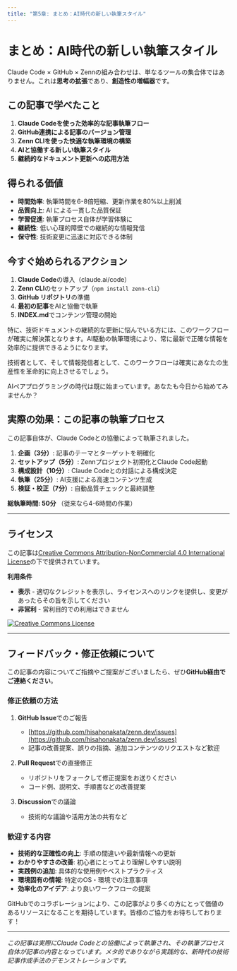 ```yaml
---
title: "第5章: まとめ：AI時代の新しい執筆スタイル"
---
```


# まとめ：AI時代の新しい執筆スタイル

Claude Code × GitHub × Zennの組み合わせは、単なるツールの集合体ではありません。これは**思考の拡張**であり、**創造性の増幅器**です。

## この記事で学べたこと

1. **Claude Codeを使った効率的な記事執筆フロー**
2. **GitHub連携による記事のバージョン管理**
3. **Zenn CLIを使った快適な執筆環境の構築**
4. **AIと協働する新しい執筆スタイル**
5. **継続的なドキュメント更新への応用方法**

## 得られる価値

- **時間効率**: 執筆時間を6-8倍短縮、更新作業を80%以上削減
- **品質向上**: AI による一貫した品質保証
- **学習促進**: 執筆プロセス自体が学習体験に
- **継続性**: 低い心理的障壁での継続的な情報発信
- **保守性**: 技術変更に迅速に対応できる体制

## 今すぐ始められるアクション

1. **Claude Code**の導入（claude.ai/code）
2. **Zenn CLI**のセットアップ（`npm install zenn-cli`）
3. **GitHub リポジトリ**の準備
4. **最初の記事**をAIと協働で執筆
5. **INDEX.md**でコンテンツ管理の開始

特に、技術ドキュメントの継続的な更新に悩んでいる方には、このワークフローが確実に解決策となります。AI駆動の執筆環境により、常に最新で正確な情報を効率的に提供できるようになります。

技術者として、そして情報発信者として、このワークフローは確実にあなたの生産性を革命的に向上させるでしょう。

AIペアプログラミングの時代は既に始まっています。あなたも今日から始めてみませんか？

## 実際の効果：この記事の執筆プロセス

この記事自体が、Claude Codeとの協働によって執筆されました。

1. **企画（3分）**: 記事のテーマとターゲットを明確化
2. **セットアップ（5分）**: Zennプロジェクト初期化とClaude Code起動
3. **構成設計（10分）**: Claude Codeとの対話による構成決定
4. **執筆（25分）**: AI支援による高速コンテンツ生成
5. **検証・校正（7分）**: 自動品質チェックと最終調整

**総執筆時間: 50分** （従来なら4-6時間の作業）

---

## ライセンス

この記事は[Creative Commons Attribution-NonCommercial 4.0 International License](https://creativecommons.org/licenses/by-nc/4.0/deed.ja)の下で提供されています。

**利用条件**
- **表示** - 適切なクレジットを表示し、ライセンスへのリンクを提供し、変更があったらその旨を示してください
- **非営利** - 営利目的での利用はできません

[![Creative Commons License](https://i.creativecommons.org/l/by-nc/4.0/88x31.png)](https://creativecommons.org/licenses/by-nc/4.0/deed.ja)

---

## フィードバック・修正依頼について

この記事の内容についてご指摘やご提案がございましたら、ぜひ**GitHub経由でご連絡ください**。

### 修正依頼の方法

1. **GitHub Issue**でのご報告
   - [https://github.com/hisahonakata/zenn.dev/issues](https://github.com/hisahonakata/zenn.dev/issues)
   - 記事の改善提案、誤りの指摘、追加コンテンツのリクエストなど歓迎

2. **Pull Request**での直接修正
   - リポジトリをフォークして修正提案をお送りください
   - コード例、説明文、手順書などの改善提案

3. **Discussion**での議論
   - 技術的な議論や活用方法の共有など

### 歓迎する内容

- **技術的な正確性の向上**: 手順の間違いや最新情報への更新
- **わかりやすさの改善**: 初心者にとってより理解しやすい説明
- **実践例の追加**: 具体的な使用例やベストプラクティス
- **環境固有の情報**: 特定のOS・環境での注意事項
- **効率化のアイデア**: より良いワークフローの提案

GitHubでのコラボレーションにより、この記事がより多くの方にとって価値のあるリソースになることを期待しています。皆様のご協力をお待ちしております！

---

*この記事は実際にClaude Codeとの協働によって執筆され、その執筆プロセス自体が記事の内容となっています。メタ的でありながら実践的な、新時代の技術記事作成手法のデモンストレーションです。*